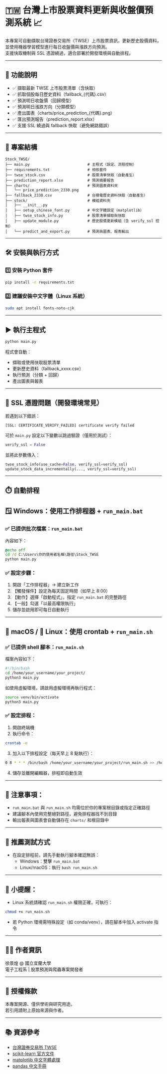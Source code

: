 # 🇹🇼 台灣上市股票資料更新與收盤價預測系統 📈

本專案可自動擷取台灣證券交易所（TWSE）上市股票資訊，更新歷史股價資料，並使用機器學習模型進行每日收盤價與漲跌方向預測。  
支援快取機制與 SSL 憑證繞過，適合部署於開發環境與自動排程。

---

## 🔧 功能說明

- ✅ 擷取最新 TWSE 上市股票清單（含快取）
- ✅ 抓取個股每日歷史資料（fallback_{代碼}.csv）
- ✅ 預測明日收盤價（回歸模型）
- ✅ 預測明日漲跌方向（分類模型）
- ✅ 產出圖表（charts/price_prediction_{代碼}.png）
- ✅ 匯出預測報告（prediction_report.xlsx）
- ✅ 支援 SSL 繞過與 fallback 快取（避免網路錯誤）

---

## 📁 專案結構

```
Stock_TWSE/
├── main.py                          # 主程式（設定、流程控制）
├── requirements.txt                 # 相依套件
├── twse_stock.csv                   # 股票清單快取（自動產生）
├── prediction_report.xlsx           # 預測摘要報告
├── charts/                          # 預測圖表資料夾
│   └── price_prediction_2330.png
├── fallback_2330.csv                # 台積電歷史資料快取（自動產生）
├── stock/                           # 模組資料夾
│   ├── __init__.py
│   ├── setup_chinese_font.py        # 中文字體設定（matplotlib）
│   ├── twse_stock_info.py           # 股票清單擷取與快取
│   ├── update_module.py             # 歷史股價更新模組（含 verify_ssl 控制）
│   └── predict_and_export.py        # 預測與圖表、報表輸出
```

---

## 🛠️ 安裝與執行方式

### 1️⃣ 安裝 Python 套件

```bash
pip install -r requirements.txt
```

### 2️⃣ 建議安裝中文字體（Linux 系統）

```bash
sudo apt install fonts-noto-cjk
```

---

## ▶️ 執行主程式

```bash
python main.py
```

程式會自動：

- 擷取或使用快取股票清單
- 更新歷史資料（fallback_xxxx.csv）
- 執行預測（分類 + 回歸）
- 產出圖表與報表

---

## 🔐 SSL 憑證問題（開發環境常見）

若遇到以下錯誤：

```
[SSL: CERTIFICATE_VERIFY_FAILED] certificate verify failed
```

可於 `main.py` 設定以下變數以跳過驗證（僅用於測試）：

```python
verify_ssl = False
```

並將此參數傳入：

```python
twse_stock_info(use_cache=False, verify_ssl=verify_ssl)
update_stock_data_incrementally(..., verify_ssl=verify_ssl)
```

---

## ⏱️ 自動排程

## 🪟 Windows：使用工作排程器 + `run_main.bat`

### ✅ 已提供批次檔案：`run_main.bat`

內容如下：

```bat
@echo off
cd /d C:\Users\你的使用者名稱\路徑\Stock_TWSE
python main.py
```

### ✅ 設定步驟：

1. 開啟「工作排程器」→ 建立新工作
2. 【觸發條件】設定為每天固定時間（如早上 8:00）
3. 【動作】選擇「啟動程式」，指定 `run_main.bat` 的完整路徑
4. 【一般】勾選「以最高權限執行」
5. 儲存並啟用即可每日自動執行

---

## 🍎 macOS / 🐧 Linux：使用 crontab + `run_main.sh`

### ✅ 已提供 shell 腳本：`run_main.sh`

檔案內容如下：

```bash
#!/bin/bash
cd /home/your_username/your_project/
python3 main.py
```

如使用虛擬環境，請啟用虛擬環境再執行程式：

```bash
source venv/bin/activate
python3 main.py
```

### ✅ 設定排程：

1. 開啟終端機
2. 執行命令：

```bash
crontab -e
```

3. 加入以下排程設定（每天早上 8 點執行）：

```bash
0 8 * * * /bin/bash /home/your_username/your_project/run_main.sh >> /home/your_username/your_project/run.log 2>&1
```

4. 儲存並離開編輯器，排程即自動生效

---

## 📁 注意事項：

- `run_main.bat` 與 `run_main.sh` 均需位於你的專案根目錄或指定正確路徑
- 建議腳本內使用完整絕對路徑，避免排程器找不到目錄
- 輸出報表與圖表會自動儲存在 `charts/` 和根目錄中

---

## 📌 推薦測試方式

- 在設定排程前，請先手動執行腳本確認無誤：
    - Windows：雙擊 `run_main.bat`
    - Linux/macOS：執行 `bash run_main.sh`

---

## 🧠 小提醒：

- Linux 系統請確認 `run_main.sh` 權限正確，可執行：
```bash
chmod +x run_main.sh
```

- 若 Python 環境需特殊設定（如 conda/venv），請在腳本中加入 activate 指令

---

## 👨‍💻 作者資訊

徐景煌 @ 國立宜蘭大學  
電子工程系 | 股票預測與爬蟲專案開發者  

---

## 📜 授權條款

本專案開源、僅供學術與研究用途。  
若引用請附上原始來源與作者。

---

## 📚 資源參考

- [台灣證券交易所 TWSE](https://www.twse.com.tw/)
- [scikit-learn 官方文件](https://scikit-learn.org/)
- [matplotlib 中文字體處理](https://matplotlib.org/)
- [pandas 中文手冊](https://pandas.pydata.org/)
